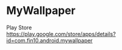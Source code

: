 # MyWallpaper

Play Store<br/>
<https://play.google.com/store/apps/details?id=com.fin10.android.mywallpaper>

